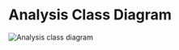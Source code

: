 # Analysis Class Diagram

![Analysis class diagram](https://user-images.githubusercontent.com/71253970/168591248-c833289d-2412-4c09-b4ca-30df36a3bcea.png)